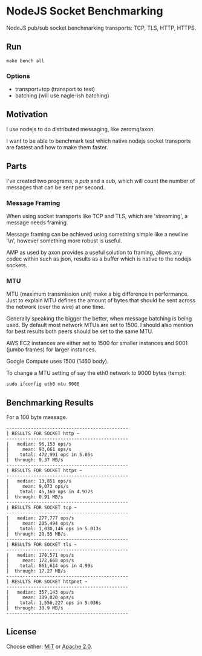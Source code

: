 # NodeJS Socket Benchmarking

NodeJS pub/sub socket benchmarking transports: TCP, TLS, HTTP, HTTPS.  

## Run

```
make bench all
```
### Options

- transport=tcp (transport to test)
- batching (will use nagle-ish batching)

## Motivation

I use nodejs to do distributed messaging, like zeromq/axon.  

I want to be able to benchmark test which native nodejs socket transports are fastest and how to make them faster.

## Parts

I've created two programs, a _pub_ and a _sub_, which will count the number of messages that can be sent per second.  

### Message Framing

When using socket transports like TCP and TLS, which are 'streaming', a message needs framing. 

Message framing can be achieved using something simple like a newline '\n', however something more robust is useful.

AMP as used by axon provides a useful solution to framing, allows any codec within such as json, results as a buffer which is native to the nodejs sockets.

### MTU

MTU (maximum transmission unit) make a big difference in performance. Just to explain MTU defines the amount of bytes that should be sent across the network (over the wire) at one time.

Generally speaking the bigger the better, when message batching is being used. By default most network MTUs are set to 1500. I should also mention for best results both peers should be set to the same MTU.

AWS EC2 instances are either set to 1500 for smaller instances and 9001 (jumbo frames) for larger instances.

Google Compute uses 1500 (1460 body).

To change a MTU setting of say the eth0 network to 9000 bytes (temp):

```
sudo ifconfig eth0 mtu 9000
```

## Benchmarking Results

For a 100 byte message.  

```
---------------------------------------------
| RESULTS FOR SOCKET http ~
---------------------------------------------
|   median: 96,153 ops/s
|     mean: 93,661 ops/s
|    total: 472,991 ops in 5.05s
|  through: 9.37 MB/s
---------------------------------------------
| RESULTS FOR SOCKET https ~
---------------------------------------------
|   median: 13,851 ops/s
|     mean: 9,073 ops/s
|    total: 45,160 ops in 4.977s
|  through: 0.91 MB/s
---------------------------------------------
| RESULTS FOR SOCKET tcp ~
---------------------------------------------
|   median: 277,777 ops/s
|     mean: 205,494 ops/s
|    total: 1,030,146 ops in 5.013s
|  through: 20.55 MB/s
---------------------------------------------
| RESULTS FOR SOCKET tls ~
---------------------------------------------
|   median: 178,571 ops/s
|     mean: 172,668 ops/s
|    total: 861,614 ops in 4.99s
|  through: 17.27 MB/s
---------------------------------------------
| RESULTS FOR SOCKET httpnet ~
---------------------------------------------
|   median: 357,143 ops/s
|     mean: 309,020 ops/s
|    total: 1,556,227 ops in 5.036s
|  through: 30.9 MB/s
---------------------------------------------
```

## License

Choose either: [MIT](http://opensource.org/licenses/MIT) or [Apache 2.0](http://www.apache.org/licenses/LICENSE-2.0).
